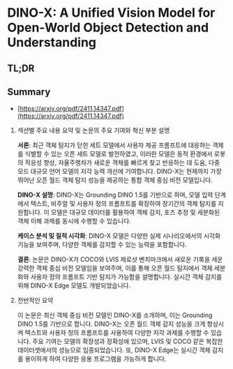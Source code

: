 # DINO-X: A Unified Vision Model for Open-World Object Detection and Understanding
## TL;DR
## Summary
- [https://arxiv.org/pdf/2411.14347.pdf](https://arxiv.org/pdf/2411.14347.pdf)

1. 섹션별 주요 내용 요약 및 논문의 주요 기여와 혁신 부분 설명

    **서론**: 최근 객체 탐지가 닫힌 세트 모델에서 사용자 제공 프롬프트에 대응하는 객체를 식별할 수 있는 오픈 세트 모델로 발전하였고, 이러한 모델은 동적 환경에서 로봇의 적응성 향상, 자율주행차가 새로운 객체를 빠르게 찾고 반응하는 데 도움, 다중 모드 대규모 언어 모델의 지각 능력 개선에 기여합니다. DINO-X는 현재까지 가장 뛰어난 오픈 월드 객체 탐지 성능을 제공하는 통합 객체 중심 비전 모델입니다.

    **DINO-X 설명**: DINO-X는 Grounding DINO 1.5를 기반으로 하며, 모델 입력 단계에서 텍스트, 비주얼 및 사용자 정의 프롬프트를 확장하여 장기간의 객체 탐지를 지원합니다. 이 모델은 대규모 데이터를 활용하여 객체 감지, 포즈 추정 및 세분화된 객체 이해 과제를 동시에 수행할 수 있습니다.

    **케이스 분석 및 질적 시각화**: DINO-X 모델은 다양한 실제 시나리오에서의 시각화 기능을 보여주며, 다양한 객체를 감지할 수 있는 능력을 포함합니다.

    **결론**: 논문은 DINO-X가 COCO와 LVIS 제로샷 벤치마크에서 새로운 기록을 세운 강력한 객체 중심 비전 모델임을 보여주며, 이를 통해 오픈 월드 탐지에서 객체 세분화와 사용자 정의 프롬프트 기반 탐지가 가능함을 설명합니다. 실시간 객체 감지를 위해 DINO-X Edge 모델도 개발되었습니다.

2. 전반적인 요약

    이 논문은 최신 객체 중심 비전 모델인 DINO-X를 소개하며, 이는 Grounding DINO 1.5를 기반으로 합니다. DINO-X는 오픈 월드 객체 감지 성능을 크게 향상시켜 텍스트와 사용자 정의 프롬프트를 사용하여 다양한 지각 과제를 수행할 수 있습니다. 주요 기여는 모델의 확장성과 정확성에 있으며, LVIS 및 COCO 같은 복잡한 데이터셋에서의 성능으로 입증되었습니다. 또, DINO-X Edge는 실시간 객체 감지를 용이하게 하여 다양한 응용 프로그램을 가능하게 합니다.
